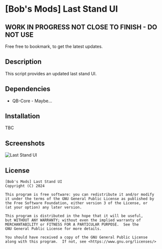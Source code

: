 # [Bob's Mods] Last Stand UI

## WORK IN PROGRESS NOT CLOSE TO FINISH - DO NOT USE

Free free to bookmark, to get the latest updates.

## Description

This script provides an updated last stand UI.

## Dependencies

- QB-Core - Maybe...

## Installation

TBC

## Screenshots

![Last Stand UI](https://i.imgur.com/ObKuQwE.png)

## License

    [Bob's Mods] Last Stand UI
    Copyright (C) 2024

    This program is free software: you can redistribute it and/or modify
    it under the terms of the GNU General Public License as published by
    the Free Software Foundation, either version 3 of the License, or
    (at your option) any later version.

    This program is distributed in the hope that it will be useful,
    but WITHOUT ANY WARRANTY; without even the implied warranty of
    MERCHANTABILITY or FITNESS FOR A PARTICULAR PURPOSE.  See the
    GNU General Public License for more details.

    You should have received a copy of the GNU General Public License
    along with this program.  If not, see <https://www.gnu.org/licenses/>
